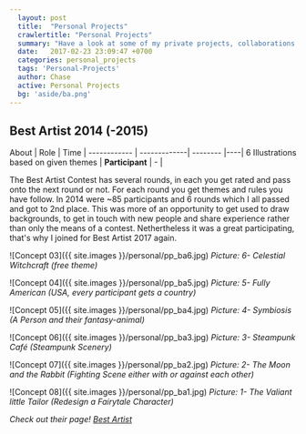 ```yaml
---
  layout: post
  title:  "Personal Projects"
  crawlertitle: "Personal Projects"
  summary: "Have a look at some of my private projects, collaborations and contests."
  date:   2017-02-23 23:09:47 +0700
  categories: personal_projects
  tags: 'Personal-Projects'
  author: Chase
  active: Personal Projects
  bg: 'aside/ba.png'
---
```


## **Best Artist 2014 (-2015)**

About | Role | Time |
------------ | -------------| -------- |----|
6 Illustrations based on given themes | **Participant** | - |

The Best Artist Contest has several rounds, in each you get rated and pass onto the next round or not. For each round you get themes and rules you have follow. In 2014 were ~85 participants and 6 rounds which I all passed and got to 2nd place. This was more of an opportunity to get used to draw backgrounds, to get in touch with new people and share experience rather than only the means of a contest. Nethertheless it was a great participating, that's why I joined for Best Artist 2017 again.

![Concept 03]({{ site.images }}/personal/pp_ba6.jpg)
*Picture: 6-	Celestial Witchcraft		(free theme)* 

![Concept 04]({{ site.images }}/personal/pp_ba5.jpg)
*Picture: 5-  Fully American		(USA, every participant gets a country)*

![Concept 05]({{ site.images }}/personal/pp_ba4.jpg)
*Picture: 4-  Symbiosis			(A Person and their fantasy-animal)*

![Concept 06]({{ site.images }}/personal/pp_ba3.jpg)
*Picture: 3-  Steampunk Café		(Steampunk Scenery)*

![Concept 07]({{ site.images }}/personal/pp_ba2.jpg)
*Picture: 2-  The Moon and the Rabbit	(Fighting Scene either with or against each other)*

![Concept 08]({{ site.images }}/personal/pp_ba1.jpg)
*Picture: 1-  The Valiant little Tailor		(Redesign a Fairytale Character)*

*Check out their page! [Best Artist](https://www.facebook.com/bestartist.german/?fref=ts)*




